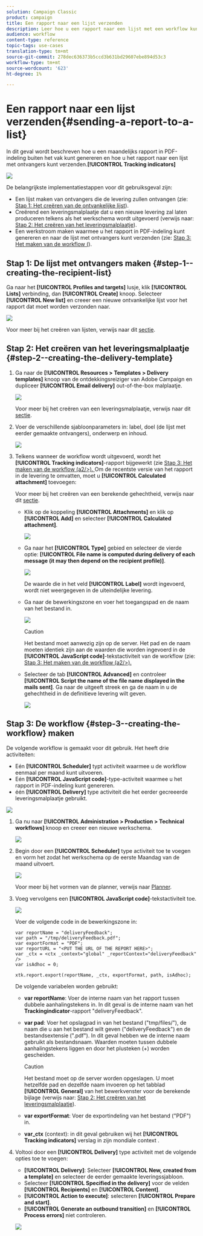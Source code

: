 ```yaml
---
solution: Campaign Classic
product: campaign
title: Een rapport naar een lijst verzenden
description: Leer hoe u een rapport naar een lijst met een workflow kunt verzenden
audience: workflow
content-type: reference
topic-tags: use-cases
translation-type: tm+mt
source-git-commit: 278dec636373b5ccd3b631bd29607ebe894d53c3
workflow-type: tm+mt
source-wordcount: '623'
ht-degree: 1%

---
```



# Een rapport naar een lijst verzenden{#sending-a-report-to-a-list}

In dit geval wordt beschreven hoe u een maandelijks rapport in PDF-indeling buiten het vak kunt genereren en hoe u het rapport naar een lijst met ontvangers kunt verzenden.**[!UICONTROL Tracking indicators]**

![](assets/use_case_report_intro.png)

De belangrijkste implementatiestappen voor dit gebruiksgeval zijn:

* Een lijst maken van ontvangers die de levering zullen ontvangen (zie: [Stap 1: Het creëren van de ontvankelijke lijst](#step-1--creating-the-recipient-list)).
* Creërend een leveringsmalplaatje dat u een nieuwe levering zal laten produceren telkens als het werkschema wordt uitgevoerd (verwijs naar: [Stap 2: Het creëren van het leveringsmalplaatje](#step-2--creating-the-delivery-template)).
* Een werkstroom maken waarmee u het rapport in PDF-indeling kunt genereren en naar de lijst met ontvangers kunt verzenden (zie: [Stap 3: Het maken van de workflow (](#step-3--creating-the-workflow)).

## Stap 1: De lijst met ontvangers maken {#step-1--creating-the-recipient-list}

Ga naar het **[!UICONTROL Profiles and targets]** lusje, klik **[!UICONTROL Lists]** verbinding, dan **[!UICONTROL Create]** knoop. Selecteer **[!UICONTROL New list]** en creeer een nieuwe ontvankelijke lijst voor het rapport dat moet worden verzonden naar.

![](assets/use_case_report_1.png)

Voor meer bij het creëren van lijsten, verwijs naar dit [sectie](../../platform/using/creating-and-managing-lists.md).

## Stap 2: Het creëren van het leveringsmalplaatje {#step-2--creating-the-delivery-template}

1. Ga naar de **[!UICONTROL Resources > Templates > Delivery templates]** knoop van de ontdekkingsreiziger van Adobe Campaign en dupliceer **[!UICONTROL Email delivery]** out-of-the-box malplaatje.

   ![](assets/use_case_report_2.png)

   Voor meer bij het creëren van een leveringsmalplaatje, verwijs naar dit [sectie](../../delivery/using/about-templates.md).

1. Voer de verschillende sjabloonparameters in: label, doel (de lijst met eerder gemaakte ontvangers), onderwerp en inhoud.

   ![](assets/use_case_report_3.png)

1. Telkens wanneer de workflow wordt uitgevoerd, wordt het **[!UICONTROL Tracking indicators]**-rapport bijgewerkt (zie [Stap 3: Het maken van de workflow (a2/>). ](#step-3--creating-the-workflow) Om de recentste versie van het rapport in de levering te omvatten, moet u **[!UICONTROL Calculated attachment]** toevoegen:

   Voor meer bij het creëren van een berekende gehechtheid, verwijs naar dit [sectie](../../delivery/using/attaching-files.md#creating-a-calculated-attachment).

   * Klik op de koppeling **[!UICONTROL Attachments]** en klik op **[!UICONTROL Add]** en selecteer **[!UICONTROL Calculated attachment]**.

      ![](assets/use_case_report_4.png)

   * Ga naar het **[!UICONTROL Type]** gebied en selecteer de vierde optie: **[!UICONTROL File name is computed during delivery of each message (it may then depend on the recipient profile)]**.

      ![](assets/use_case_report_5.png)

      De waarde die in het veld **[!UICONTROL Label]** wordt ingevoerd, wordt niet weergegeven in de uiteindelijke levering.

   * Ga naar de bewerkingszone en voer het toegangspad en de naam van het bestand in.

      ![](assets/use_case_report_6.png)

      >[!CAUTION]
      >
      >Het bestand moet aanwezig zijn op de server. Het pad en de naam moeten identiek zijn aan de waarden die worden ingevoerd in de **[!UICONTROL JavaScript code]**-tekstactiviteit van de workflow (zie: [Stap 3: Het maken van de workflow (a2/>).](#step-3--creating-the-workflow)

   * Selecteer de tab **[!UICONTROL Advanced]** en controleer **[!UICONTROL Script the name of the file name displayed in the mails sent]**. Ga naar de uitgeeft streek en ga de naam in u de gehechtheid in de definitieve levering wilt geven.

      ![](assets/use_case_report_6bis.png)

## Stap 3: De workflow {#step-3--creating-the-workflow} maken

De volgende workflow is gemaakt voor dit gebruik. Het heeft drie activiteiten:

* Eén **[!UICONTROL Scheduler]** typt activiteit waarmee u de workflow eenmaal per maand kunt uitvoeren.
* Eén **[!UICONTROL JavaScript code]**-type-activiteit waarmee u het rapport in PDF-indeling kunt genereren.
* één **[!UICONTROL Delivery]** type activiteit die het eerder gecreeerde leveringsmalplaatje gebruikt.

![](assets/use_case_report_8.png)

1. Ga nu naar **[!UICONTROL Administration > Production > Technical workflows]** knoop en creeer een nieuwe werkschema.

   ![](assets/use_case_report_7.png)

1. Begin door een **[!UICONTROL Scheduler]** type activiteit toe te voegen en vorm het zodat het werkschema op de eerste Maandag van de maand uitvoert.

   ![](assets/use_case_report_9.png)

   Voor meer bij het vormen van de planner, verwijs naar [Planner](../../workflow/using/scheduler.md).

1. Voeg vervolgens een **[!UICONTROL JavaScript code]**-tekstactiviteit toe.

   ![](assets/use_case_report_10.png)

   Voer de volgende code in de bewerkingszone in:

   ```
   var reportName = "deliveryFeedback";
   var path = "/tmp/deliveryFeedback.pdf";
   var exportFormat = "PDF";
   var reportURL = "<PUT THE URL OF THE REPORT HERE>";
   var _ctx = <ctx _context="global" _reportContext="deliveryFeedback" />
   var isAdhoc = 0;
   
   xtk.report.export(reportName, _ctx, exportFormat, path, isAdhoc);
   ```

   De volgende variabelen worden gebruikt:

   * **var reportName**: Voer de interne naam van het rapport tussen dubbele aanhalingstekens in. In dit geval is de interne naam van het **Trackingindicator**-rapport &quot;deliveryFeedback&quot;.
   * **var pad**: Voer het opslagpad in van het bestand (&quot;tmp/files/&quot;), de naam die u aan het bestand wilt geven (&quot;deliveryFeedback&quot;) en de bestandsextensie (&quot;.pdf&quot;). In dit geval hebben we de interne naam gebruikt als bestandsnaam. Waarden moeten tussen dubbele aanhalingstekens liggen en door het plusteken (+) worden gescheiden.

      >[!CAUTION]
      >
      >Het bestand moet op de server worden opgeslagen. U moet hetzelfde pad en dezelfde naam invoeren op het tabblad **[!UICONTROL General]** van het bewerkvenster voor de berekende bijlage (verwijs naar: [Stap 2: Het creëren van het leveringsmalplaatje](#step-2--creating-the-delivery-template)).

   * **var exportFormat**: Voer de exportindeling van het bestand (&quot;PDF&quot;) in.
   * **var_ctx** (context): in dit geval gebruiken wij het  **[!UICONTROL Tracking indicators]** verslag in zijn mondiale context .

1. Voltooi door een **[!UICONTROL Delivery]** type activiteit met de volgende opties toe te voegen:

   * **[!UICONTROL Delivery]**: Selecteer  **[!UICONTROL New, created from a template]** en selecteer de eerder gemaakte leveringssjabloon.
   * Selecteer **[!UICONTROL Specified in the delivery]** voor de velden **[!UICONTROL Recipients]** en **[!UICONTROL Content]**.
   * **[!UICONTROL Action to execute]**: selecteren  **[!UICONTROL Prepare and start]**.
   * **[!UICONTROL Generate an outbound transition]** en **[!UICONTROL Process errors]** niet controleren.

   ![](assets/use_case_report_11.png)

